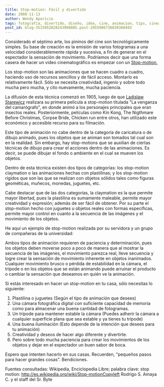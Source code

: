 ```yaml
---
title: Stop-motion: Fácil y divertido
date: 2008-11-13
author: Wendy Aparicio
tags: fotografía, divertido, diseño, idea, cine, animacion, tips, cineastas, interesante, curioso
post_id: blog-3515952828243908885.post-2055906736839368493
---
```


Considerado el séptimo arte, los pininos del cine son tecnológicamente
      simples.
Su base de creación es la emisión de varios fotogramas a una velocidad
      considerablemente rápida y sucesiva, a fin de generar en el espectador la sensación de
      movimiento.
Podríamos decir que una forma casera de hacer un video cinematográfico
      es empezar con un [Stop-motion.](http://es.wikipedia.org/wiki/Stop-motion)

Los stop-motion son las animaciones que se hacen cuadro a cuadro, haciendo uso de
      recursos sencillos y de fácil acceso. Montarlo es relativamente fácil. Sólo se necesita
      creatividad, ingenio y sobre todo mucha pero mucha, y cito nuevamente, mucha paciencia.

La difusión de esta técnica comenzó en 1905, luego de que [Ladislaw Starewicz](http://es.wikipedia.org/w/index.php?title=Ladislaw_Starewicz&action=edit&redlink=1)
      realizara su primera película a stop-motion titulada "La venganza del camarógrafo", en donde
      animó a los personajes principales que eran insectos reales. Posteriormente, películas como
      Kin Kong, The Nigthmare Before Christmas, Corpse Bride, Chicken run entre
      otros, han utilizado este económico y accesible recurso para su filmación.

Este tipo de animación no cabe dentro de la categoría de caricatura o de dibujo animado,
      pues los objetos que se animan son tomados tal cual son en la realidad. Sin embargo, hay
      stop-motions que se auxilian de ciertas técnicas de dibujo para crear el acciones dentro de
      las animaciones.
Es decir, se puede dibujar el fondo o ambiente en el cual se
      mueven los objetos.

Dentro de esta técnica existen dos tipos de
      categorías: los stop-motion claymation o las animaciones hechas con plastilinas; y los
      stop-motion rígidos que son las que se realizan con objetos sólidos tales como figuras
      geométicas, muñecos, monedas, juguetes, etc.

Cabe destacar que de las
      dos categorías, la claymation es la que permite mayor libertad, pues la plastilina es
      sumamente maleable, permite mayor creatividad y expresión; además de ser fácil de obtener. Por
      su parte el stop-motion hecho con juguetes u objetos reales con formas específicas, permite
      mayor control en cuanto a la secuencia de las imágenes y el movimiento de los objetos.

He aquí un ejemplo de stop-motion realizada por su servidora y un grupo de
      compañeras de la universidad:

Ambos tipos de animación requieren de paciencia y determinación, pues los objetos deben
      moverse poco a poco de manera que al mostrar la secuencia de las imágenes, el movimiento
      parezca real, lleve secuencia y logre crear la sensación de movimiento inherente en objetos
      inanimados. Cualquier movimiento brusco o pérdida de estabilidad en la cámara, el trípode o en
      los objetos que se están animando puede arruinar el producto o cambiar la sensación que
      deseamos en quién ve la animación.

Si estás interesado en hacer un
      stop-motion en tu casa, sólo necesitas lo siguiente:

1. Plastilina o
      juguetes (Según el tipo de animación que desees)
2. Una cámara fotográfica digital
      con suficiente capacidad de memoria como para almacenar una buena cantidad de
      fotogramas.
3. Un trípode para mantener estable la cámara (Puedes adherir la cámara
      a cualquier superficie plana que sea estable y ya tienes tu trípode)
4. Una buena
      iluminación (Esto depende de la intención que desees para tu animación)
4.
      Creatividad y deseos de hacer algo diferente y divertirte.
5. Pero sobre todo mucha
      paciencia para crear los movimientos de los objetos y dejar en el espectador un buen sabor de
      boca.

Espero que intenten hacerlo en sus casas.
Recuerden,
      "pequeños pasos para hacer grandes cosas".
Bendiciones.

Fuentes consultadas:
Wikipedia, Enciclopedia Libre; palabra clave: stop motion:
      http://es.wikipedia.org/wiki/Stop-motionCopyleft Rodrigo S. Amaya C. y el staff del Sr.
      Byte